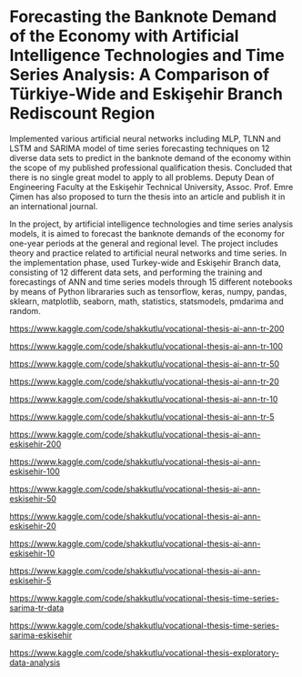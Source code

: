 # Forecasting the Banknote Demand of the Economy with Artificial Intelligence Technologies and Time Series Analysis: A Comparison of Türkiye-Wide and Eskişehir Branch Rediscount Region
Implemented various artificial neural networks including MLP, TLNN and LSTM and SARIMA model of time series forecasting techniques on 12 diverse data sets to predict in the banknote demand of the economy within the scope of my published professional qualification thesis. Concluded that there is no single great model to apply to all problems. Deputy Dean of Engineering Faculty at the Eskişehir Technical University, Assoc. Prof. Emre Çimen has also proposed to turn the thesis into an article and publish it in an international journal.

In the project, by artificial intelligence technologies and time series analysis models, it is aimed to forecast the banknote demands of the economy for one-year periods at the general and regional level. The project includes theory and practice related to artificial neural networks and time series. In the implementation phase, used Turkey-wide and Eskişehir Branch data, consisting of 12 different data sets, and performing the training and forecastings of ANN and time series models through 15 different notebooks by means of Python librararies such as tensorflow, keras, numpy, pandas, sklearn, matplotlib, seaborn, math, statistics, statsmodels, pmdarima and random.

https://www.kaggle.com/code/shakkutlu/vocational-thesis-ai-ann-tr-200

https://www.kaggle.com/code/shakkutlu/vocational-thesis-ai-ann-tr-100

https://www.kaggle.com/code/shakkutlu/vocational-thesis-ai-ann-tr-50

https://www.kaggle.com/code/shakkutlu/vocational-thesis-ai-ann-tr-20

https://www.kaggle.com/code/shakkutlu/vocational-thesis-ai-ann-tr-10

https://www.kaggle.com/code/shakkutlu/vocational-thesis-ai-ann-tr-5

https://www.kaggle.com/code/shakkutlu/vocational-thesis-ai-ann-eskisehir-200

https://www.kaggle.com/code/shakkutlu/vocational-thesis-ai-ann-eskisehir-100

https://www.kaggle.com/code/shakkutlu/vocational-thesis-ai-ann-eskisehir-50

https://www.kaggle.com/code/shakkutlu/vocational-thesis-ai-ann-eskisehir-20

https://www.kaggle.com/code/shakkutlu/vocational-thesis-ai-ann-eskisehir-10

https://www.kaggle.com/code/shakkutlu/vocational-thesis-ai-ann-eskisehir-5

https://www.kaggle.com/code/shakkutlu/vocational-thesis-time-series-sarima-tr-data

https://www.kaggle.com/code/shakkutlu/vocational-thesis-time-series-sarima-eskisehir

https://www.kaggle.com/code/shakkutlu/vocational-thesis-exploratory-data-analysis
